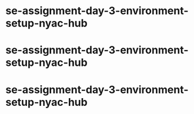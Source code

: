 # se-assignment-day-3-environment-setup-nyac-hub
# se-assignment-day-3-environment-setup-nyac-hub
# se-assignment-day-3-environment-setup-nyac-hub
